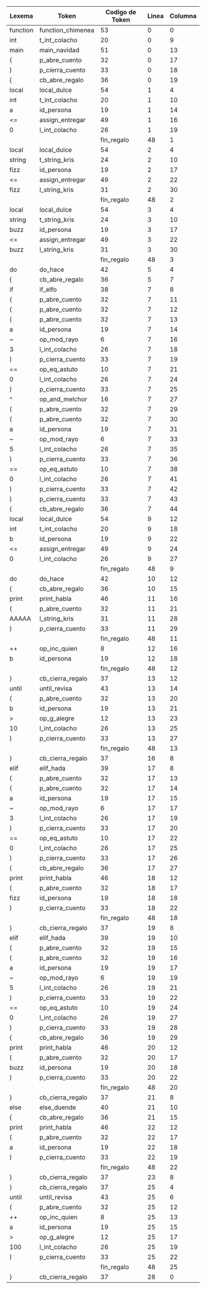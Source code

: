 | Lexema   | Token             | Codigo de Token | Linea | Columna |
| -------- | ----------------- | --------------- | ----- | ------- |
| function | function_chimenea | 53              | 0     | 0       |
| int      | t_int_colacho     | 20              | 0     | 9       |
| main     | main_navidad      | 51              | 0     | 13      |
| (        | p_abre_cuento     | 32              | 0     | 17      |
| )        | p_cierra_cuento   | 33              | 0     | 18      |
| {        | cb_abre_regalo    | 36              | 0     | 19      |
| local    | local_dulce       | 54              | 1     | 4       |
| int      | t_int_colacho     | 20              | 1     | 10      |
| a        | id_persona        | 19              | 1     | 14      |
| <=       | assign_entregar   | 49              | 1     | 16      |
| 0        | l_int_colacho     | 26              | 1     | 19      |
| |        | fin_regalo        | 48              | 1     | 20      |
| local    | local_dulce       | 54              | 2     | 4       |
| string   | t_string_kris     | 24              | 2     | 10      |
| fizz     | id_persona        | 19              | 2     | 17      |
| <=       | assign_entregar   | 49              | 2     | 22      |
| fizz     | l_string_kris     | 31              | 2     | 30      |
| |        | fin_regalo        | 48              | 2     | 31      |
| local    | local_dulce       | 54              | 3     | 4       |
| string   | t_string_kris     | 24              | 3     | 10      |
| buzz     | id_persona        | 19              | 3     | 17      |
| <=       | assign_entregar   | 49              | 3     | 22      |
| buzz     | l_string_kris     | 31              | 3     | 30      |
| |        | fin_regalo        | 48              | 3     | 31      |
| do       | do_hace           | 42              | 5     | 4       |
| {        | cb_abre_regalo    | 36              | 5     | 7       |
| if       | if_elfo           | 38              | 7     | 8       |
| (        | p_abre_cuento     | 32              | 7     | 11      |
| (        | p_abre_cuento     | 32              | 7     | 12      |
| (        | p_abre_cuento     | 32              | 7     | 13      |
| a        | id_persona        | 19              | 7     | 14      |
| ~        | op_mod_rayo       | 6               | 7     | 16      |
| 3        | l_int_colacho     | 26              | 7     | 18      |
| )        | p_cierra_cuento   | 33              | 7     | 19      |
| ==       | op_eq_astuto      | 10              | 7     | 21      |
| 0        | l_int_colacho     | 26              | 7     | 24      |
| )        | p_cierra_cuento   | 33              | 7     | 25      |
| ^        | op_and_melchor    | 16              | 7     | 27      |
| (        | p_abre_cuento     | 32              | 7     | 29      |
| (        | p_abre_cuento     | 32              | 7     | 30      |
| a        | id_persona        | 19              | 7     | 31      |
| ~        | op_mod_rayo       | 6               | 7     | 33      |
| 5        | l_int_colacho     | 26              | 7     | 35      |
| )        | p_cierra_cuento   | 33              | 7     | 36      |
| ==       | op_eq_astuto      | 10              | 7     | 38      |
| 0        | l_int_colacho     | 26              | 7     | 41      |
| )        | p_cierra_cuento   | 33              | 7     | 42      |
| )        | p_cierra_cuento   | 33              | 7     | 43      |
| {        | cb_abre_regalo    | 36              | 7     | 44      |
| local    | local_dulce       | 54              | 9     | 12      |
| int      | t_int_colacho     | 20              | 9     | 18      |
| b        | id_persona        | 19              | 9     | 22      |
| <=       | assign_entregar   | 49              | 9     | 24      |
| 0        | l_int_colacho     | 26              | 9     | 27      |
| |        | fin_regalo        | 48              | 9     | 28      |
| do       | do_hace           | 42              | 10    | 12      |
| {        | cb_abre_regalo    | 36              | 10    | 15      |
| print    | print_habla       | 46              | 11    | 16      |
| (        | p_abre_cuento     | 32              | 11    | 21      |
| AAAAA    | l_string_kris     | 31              | 11    | 28      |
| )        | p_cierra_cuento   | 33              | 11    | 29      |
| |        | fin_regalo        | 48              | 11    | 30      |
| ++       | op_inc_quien      | 8               | 12    | 16      |
| b        | id_persona        | 19              | 12    | 18      |
| |        | fin_regalo        | 48              | 12    | 19      |
| }        | cb_cierra_regalo  | 37              | 13    | 12      |
| until    | until_revisa      | 43              | 13    | 14      |
| (        | p_abre_cuento     | 32              | 13    | 20      |
| b        | id_persona        | 19              | 13    | 21      |
| >        | op_g_alegre       | 12              | 13    | 23      |
| 10       | l_int_colacho     | 26              | 13    | 25      |
| )        | p_cierra_cuento   | 33              | 13    | 27      |
| |        | fin_regalo        | 48              | 13    | 28      |
| }        | cb_cierra_regalo  | 37              | 16    | 8       |
| elif     | elif_hada         | 39              | 17    | 8       |
| (        | p_abre_cuento     | 32              | 17    | 13      |
| (        | p_abre_cuento     | 32              | 17    | 14      |
| a        | id_persona        | 19              | 17    | 15      |
| ~        | op_mod_rayo       | 6               | 17    | 17      |
| 3        | l_int_colacho     | 26              | 17    | 19      |
| )        | p_cierra_cuento   | 33              | 17    | 20      |
| ==       | op_eq_astuto      | 10              | 17    | 22      |
| 0        | l_int_colacho     | 26              | 17    | 25      |
| )        | p_cierra_cuento   | 33              | 17    | 26      |
| {        | cb_abre_regalo    | 36              | 17    | 27      |
| print    | print_habla       | 46              | 18    | 12      |
| (        | p_abre_cuento     | 32              | 18    | 17      |
| fizz     | id_persona        | 19              | 18    | 18      |
| )        | p_cierra_cuento   | 33              | 18    | 22      |
| |        | fin_regalo        | 48              | 18    | 23      |
| }        | cb_cierra_regalo  | 37              | 19    | 8       |
| elif     | elif_hada         | 39              | 19    | 10      |
| (        | p_abre_cuento     | 32              | 19    | 15      |
| (        | p_abre_cuento     | 32              | 19    | 16      |
| a        | id_persona        | 19              | 19    | 17      |
| ~        | op_mod_rayo       | 6               | 19    | 19      |
| 5        | l_int_colacho     | 26              | 19    | 21      |
| )        | p_cierra_cuento   | 33              | 19    | 22      |
| ==       | op_eq_astuto      | 10              | 19    | 24      |
| 0        | l_int_colacho     | 26              | 19    | 27      |
| )        | p_cierra_cuento   | 33              | 19    | 28      |
| {        | cb_abre_regalo    | 36              | 19    | 29      |
| print    | print_habla       | 46              | 20    | 12      |
| (        | p_abre_cuento     | 32              | 20    | 17      |
| buzz     | id_persona        | 19              | 20    | 18      |
| )        | p_cierra_cuento   | 33              | 20    | 22      |
| |        | fin_regalo        | 48              | 20    | 23      |
| }        | cb_cierra_regalo  | 37              | 21    | 8       |
| else     | else_duende       | 40              | 21    | 10      |
| {        | cb_abre_regalo    | 36              | 21    | 15      |
| print    | print_habla       | 46              | 22    | 12      |
| (        | p_abre_cuento     | 32              | 22    | 17      |
| a        | id_persona        | 19              | 22    | 18      |
| )        | p_cierra_cuento   | 33              | 22    | 19      |
| |        | fin_regalo        | 48              | 22    | 20      |
| }        | cb_cierra_regalo  | 37              | 23    | 8       |
| }        | cb_cierra_regalo  | 37              | 25    | 4       |
| until    | until_revisa      | 43              | 25    | 6       |
| (        | p_abre_cuento     | 32              | 25    | 12      |
| ++       | op_inc_quien      | 8               | 25    | 13      |
| a        | id_persona        | 19              | 25    | 15      |
| >        | op_g_alegre       | 12              | 25    | 17      |
| 100      | l_int_colacho     | 26              | 25    | 19      |
| )        | p_cierra_cuento   | 33              | 25    | 22      |
| |        | fin_regalo        | 48              | 25    | 23      |
| }        | cb_cierra_regalo  | 37              | 28    | 0       |
